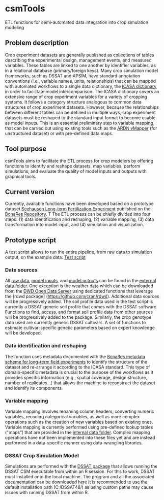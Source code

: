 # csmTools
ETL functions for semi-automated data integration into crop simulation modeling

## Problem description
Crop experiment datasets are generally published as collections of tables describing the experimental design, management events, and measured variables. These tables are linked to one another by identifier variables, as in a relational database (primary/foreign keys).
Many crop simulation model frameworks, such as DSSAT and APSIM, have standard annotation conventions (i.e., variable names, units, relationships) that can be mapped with automated workflows to a single data dictionary, the [ICASA dictionary](https://docs.google.com/spreadsheets/u/0/d/1MYx1ukUsCAM1pcixbVQSu49NU-LfXg-Dtt-ncLBzGAM/pub?output=html), in order to facilitate model intercomparison.
The ICASA dictionary covers an extensive range of crop experiment variables for a variety of cropping systems. It follows a category structure analogous to common data structures of crop experiment datasets. However, because the relationships between different tables can be defined in multiple ways, crop experiment datasets must be reshaped to the standard input format to become usable as model inputs. This is an essential preliminary step to variable mapping, that can be carried out using existing tools such as the [ARDN vMapper](https://data.agmip.org/ardn/tools/vmapper) (for unstructured dataset) or with pre-defined data maps.

## Tool purpose
csmTools aims to facilitate the ETL process for crop modelers by offering functions to identify and reshape datasets, map variables, perform simulations, and evaluate the quality of model inputs and outputs with graphical tools.

## Current version
Currently, available functions have been developed based on a prototype dataset [Seehausen Long-term Fertilization Experiment](https://doi.org/10.20387/bonares-3nqn-41vn) published on the [BonaRes Repository](https://www.bonares.de/research-data). T
The ETL process can be chiefly divided into four steps: (1) data identification and reshaping, (2) variable mapping, (3) data transformation into model input, and (4) simulation and visualization.

## Prototype script
A test script allows to run the entire pipeline, from raw data to simulation output, on the example data: [Test script](inst/etl_pipeline_example.R)

### Data sources
All [raw data](inst/extdata/lte_seehausen/0_raw), [model inputs](inst/extdata/lte_seehausen/1_out), and [model outputs](inst/extdata/lte_seehausen/1_sim) can be found in the [external data folder](inst/extdata/lte_seehausen).
One exception is the weather data which can be downloaded from the [DWD Open Data Server](https://www.dwd.de/EN/ourservices/opendata/opendata.html) using dedicated functions that leverage the [rdwd package] (https://github.com/cran/rdwd). Additional data sources will be progressively added.
The soil profile data used in the test script is currently a DSSAT generic soil profile that comes with the DSSAT software. Functions to find, access, and format soil profile data from other sources will be progressively added to the package.
Similarly, the crop genotype data used are currently generic DSSAT cultivars. A set of functions to estimate cultivar-specific genetic parameters based on expert knowledge will be developed.

### Data identification and reshaping
The function uses metadata documented with the [BonaRes metadata scheme for long-term field experiments](https://tools.bonares.de/ltfe/lte-details/430/) to identify the structure of the dataset and re-arrange it according to the ICASA standard. This type of domain-specific metadata is crucial to the purpose of the workflows as it provides specific information (e.g., spatial coverage, design structure, number of replicates...) that allows the machine to reconstruct the dataset and identify its components.  

### Variable mapping
Variable mapping involves renaming column headers, converting numeric variables, recoding categorical variables, as well as more complex operations such as the creation of new variables based on existing ones. Variable mapping is currently performed using pre-defined lookup tables ("maps") that are provided in the [internal data folder](data/). Complex mapping operations have not been implemented into these files yet and are instead performed in a data-specific manner using data-wrangling libraries.

### DSSAT Crop Simulation Model
Simulations are performed with the [DSSAT package](https://github.com/palderman/DSSAT) that allows running the DSSAT CSM executable from within an R session. For this to work, DSSAT must installed onto the local machine.
The program and all the associated documentation can be downloaded [here](https://dssat.net)
It is recommended to use the default installation path (C:/DSSAT48/) as using custom paths may cause issues with running DSSAT from within R.

